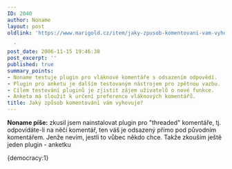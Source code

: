 ```yaml
---
ID: 2040
author: Noname
layout: post
oldlink: 'https://www.marigold.cz/item/jaky-zpusob-komentovani-vam-vyhovuje

  '
post_date: 2006-11-15 19:46:38
post_excerpt: ''
published: true
summary_points:
- Noname testuje plugin pro vláknové komentáře s odsazením odpovědí.
- Plugin pro anketu je dalším testovaným nástrojem pro zpětnou vazbu.
- Cílem testování pluginů je zjistit zájem uživatelů o nové funkce.
- Anketa má sloužit k určení preference vláknových komentářů.
title: Jaký způsob komentování vám vyhovuje?
---
```


<texy>**Noname píše:** zkusil jsem nainstalovat plugin pro "threaded" komentáře, tj. odpovídáte-li na něčí komentář, ten váš je odsazený přímo pod původním komentářem. Jenže nevím, jestli to vůbec někdo chce. Takže zkouším ještě jeden plugin - anketku

<div>{democracy:1}</div>